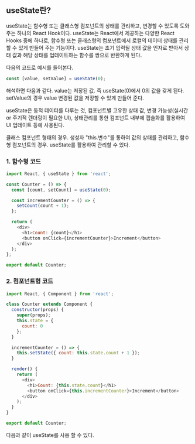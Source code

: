 ## useState란?

useState는 함수형 또는 클래스형 컴포넌트의 상태를 관리하고, 변경할 수 있도록 도와주는 하나의 React Hook이다.
useState는 React에서 제공하는 다양한 React Hooks 중에 하나로, 함수형 또는 클래스형의 컴포넌트에서 로컬의 데이터 상태를 관리할 수 있게 만들어 주는 기능이다.
useState는 초기 입력될 상태 값을 인자로 받아서 상태 값과 해당 상태를 업데이트하는 함수를 쌍으로 반환하게 된다.

다음의 코드로 예시를 들어본다.

```javascript
const [value, setValue] = useState(0);
```

해석하면 다음과 같다.
value는 저장된 값. 즉 useState(0)에서 0의 값을 갖게 된다.
setValue의 경우 value 변경된 값을 저장할 수 있게 만들어 준다.

useState은 동적 데이터를 다루는 것, 컴포넌트별 고유한 상태 값, 변경 가능성(실시간 or 주기적 렌더링이 필요한 UI), 상태관리를 통한 컴포넌트 내부에 캡슐화를 활용하여 UI 업데이트 등에 사용된다.
 
클래스 컴포넌트 형태의 경우. 생성자 "this.변수"를 통하여 값의 상태를 관리하고, 함수형 컴포넌트의 경우. useState를 활용하여 관리할 수 있다.

### 1. 함수형 코드

```javascript
import React, { useState } from 'react';

const Counter = () => {
  const [count, setCount] = useState(0);

  const incrementCounter = () => {
    setCount(count + 1);
  };

  return (
    <div>
      <h1>Count: {count}</h1>
      <button onClick={incrementCounter}>Increment</button>
    </div>
  );
};

export default Counter;
```

### 2. 컴포넌트형 코드

```javascript
import React, { Component } from 'react';

class Counter extends Component {
  constructor(props) {
    super(props);
    this.state = {
      count: 0
    };
  }

  incrementCounter = () => {
    this.setState({ count: this.state.count + 1 });
  }

  render() {
    return (
      <div>
        <h1>Count: {this.state.count}</h1>
        <button onClick={this.incrementCounter}>Increment</button>
      </div>
    );
  }
}

export default Counter;
```

다음과 같이 useState를 사용 할 수 있다.